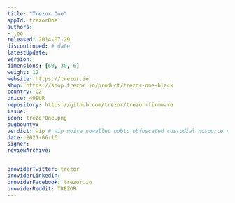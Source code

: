 ```yaml
---
title: "Trezor One"
appId: trezorOne
authors:
- leo
released: 2014-07-29
discontinued: # date
latestUpdate: 
version: 
dimensions: [60, 30, 6]
weight: 12
website: https://trezor.io
shop: https://shop.trezor.io/product/trezor-one-black
country: CZ
price: 49EUR
repository: https://github.com/trezor/trezor-firmware
issue: 
icon: trezorOne.png
bugbounty: 
verdict: wip # wip noita nowallet nobtc obfuscated custodial nosource nonverifiable reproducible bounty defunct
date: 2021-06-16
signer: 
reviewArchive:


providerTwitter: trezor
providerLinkedIn: 
providerFacebook: trezor.io
providerReddit: TREZOR
---
```



